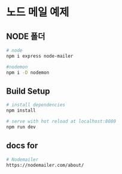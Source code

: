 # 노드 메일 예제

## NODE 폴더

```bash
# node
npm i express node-mailer

#nodemon
npm i -D nodemon

```

## Build Setup

```bash
# install dependencies
npm install

# serve with hot reload at localhost:8080
npm run dev

```

## docs for

```bash
# Nodemailer
https://nodemailer.com/about/


```
